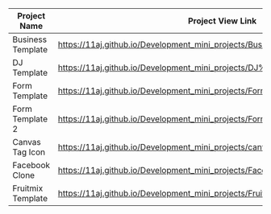 | Project Name          | Project View Link |
| ----------------------| ------------- |
| Business Template     | https://11aj.github.io/Development_mini_projects/Business%20Template/index.html              |
| DJ Template           | https://11aj.github.io/Development_mini_projects/DJ%20Template/index.html                    |
| Form Template         | https://11aj.github.io/Development_mini_projects/Form%20Template/index.html                  |
| Form Template 2       | https://11aj.github.io/Development_mini_projects/Form%20Template%202/index.html              |
| Canvas Tag Icon       | https://11aj.github.io/Development_mini_projects/canvas%20tag/index.html                     |
| Facebook Clone        | https://11aj.github.io/Development_mini_projects/Facebook%20Clone/index.html                   |
| Fruitmix Template     | https://11aj.github.io/Development_mini_projects/Fruitmix%20Template/index.html                |
